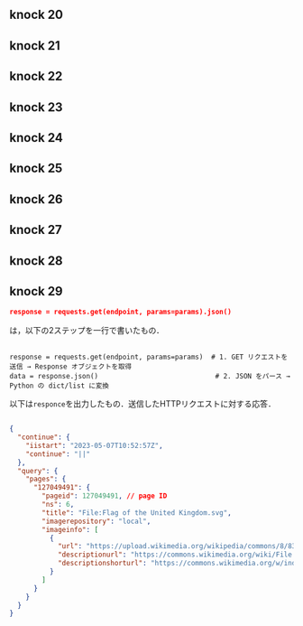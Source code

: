 

## knock 20

## knock 21

## knock 22

## knock 23

## knock 24

## knock 25

## knock 26

## knock 27


## knock 28




## knock 29

```json
response = requests.get(endpoint, params=params).json()
```

は，以下の2ステップを一行で書いたもの．
```

response = requests.get(endpoint, params=params)  # 1. GET リクエストを送信 → Response オブジェクトを取得
data = response.json()                             # 2. JSON をパース → Python の dict/list に変換

```


以下は``responce``を出力したもの．送信したHTTPリクエストに対する応答．

``` json

{
  "continue": {
    "iistart": "2023-05-07T10:52:57Z",
    "continue": "||"
  },
  "query": {
    "pages": {
      "127049491": {
        "pageid": 127049491, // page ID
        "ns": 6,
        "title": "File:Flag of the United Kingdom.svg",
        "imagerepository": "local",
        "imageinfo": [
          {
            "url": "https://upload.wikimedia.org/wikipedia/commons/8/83/Flag_of_the_United_Kingdom_%283-5%29.svg",
            "descriptionurl": "https://commons.wikimedia.org/wiki/File:Flag_of_the_United_Kingdom_(3-5).svg",
            "descriptionshorturl": "https://commons.wikimedia.org/w/index.php?curid=895166"
          }
        ]
      }
    }
  }
}


```


